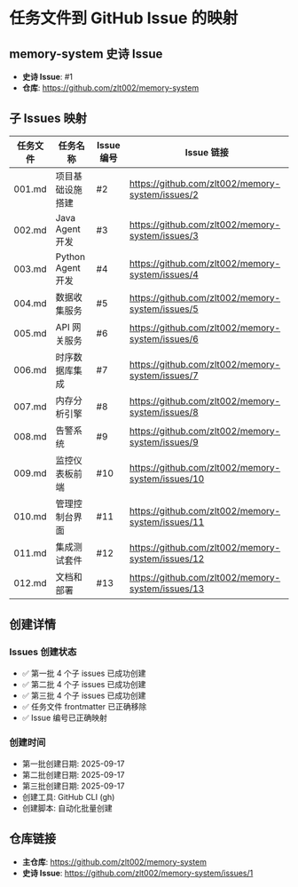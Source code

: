 # 任务文件到 GitHub Issue 的映射

## memory-system 史诗 Issue
- **史诗 Issue**: #1
- **仓库**: https://github.com/zlt002/memory-system

## 子 Issues 映射

| 任务文件 | 任务名称 | Issue 编号 | Issue 链接 |
|---------|---------|-----------|-----------|
| 001.md | 项目基础设施搭建 | #2 | https://github.com/zlt002/memory-system/issues/2 |
| 002.md | Java Agent 开发 | #3 | https://github.com/zlt002/memory-system/issues/3 |
| 003.md | Python Agent 开发 | #4 | https://github.com/zlt002/memory-system/issues/4 |
| 004.md | 数据收集服务 | #5 | https://github.com/zlt002/memory-system/issues/5 |
| 005.md | API 网关服务 | #6 | https://github.com/zlt002/memory-system/issues/6 |
| 006.md | 时序数据库集成 | #7 | https://github.com/zlt002/memory-system/issues/7 |
| 007.md | 内存分析引擎 | #8 | https://github.com/zlt002/memory-system/issues/8 |
| 008.md | 告警系统 | #9 | https://github.com/zlt002/memory-system/issues/9 |
| 009.md | 监控仪表板前端 | #10 | https://github.com/zlt002/memory-system/issues/10 |
| 010.md | 管理控制台界面 | #11 | https://github.com/zlt002/memory-system/issues/11 |
| 011.md | 集成测试套件 | #12 | https://github.com/zlt002/memory-system/issues/12 |
| 012.md | 文档和部署 | #13 | https://github.com/zlt002/memory-system/issues/13 |

## 创建详情

### Issues 创建状态
- ✅ 第一批 4 个子 issues 已成功创建
- ✅ 第二批 4 个子 issues 已成功创建
- ✅ 第三批 4 个子 issues 已成功创建
- ✅ 任务文件 frontmatter 已正确移除
- ✅ Issue 编号已正确映射

### 创建时间
- 第一批创建日期: 2025-09-17
- 第二批创建日期: 2025-09-17
- 第三批创建日期: 2025-09-17
- 创建工具: GitHub CLI (gh)
- 创建脚本: 自动化批量创建

## 仓库链接
- **主仓库**: https://github.com/zlt002/memory-system
- **史诗 Issue**: https://github.com/zlt002/memory-system/issues/1